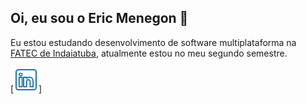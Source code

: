 ## Oi, eu sou o Eric Menegon 👋

Eu estou estudando desenvolvimento de software multiplataforma na [FATEC de Indaiatuba](http://www.fatecid.com.br/site/), atualmente estou no meu segundo semestre.

[<img src="./assets/linkedin_logo.svg" width="40">]

<!--
**ericmeneg/ericmeneg** is a ✨ _special_ ✨ repository because its `README.md` (this file) appears on your GitHub profile.

Here are some ideas to get you started:

- 🔭 I’m currently working on ...
- 🌱 I’m currently learning ...
- 👯 I’m looking to collaborate on ...
- 🤔 I’m looking for help with ...
- 💬 Ask me about ...
- 📫 How to reach me: ...
- 😄 Pronouns: ...
- ⚡ Fun fact: ...
-->
